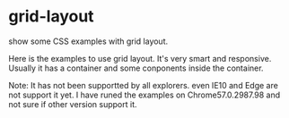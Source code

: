 # grid-layout
show some CSS examples with grid layout.

Here is the examples to use grid layout. It's very smart and responsive. Usually it has a container and some conponents inside the container. 

Note: It has not been supportted by all explorers. even IE10 and Edge are not support it yet. I have runed the examples on Chrome57.0.2987.98 and not sure if other version support it. 
